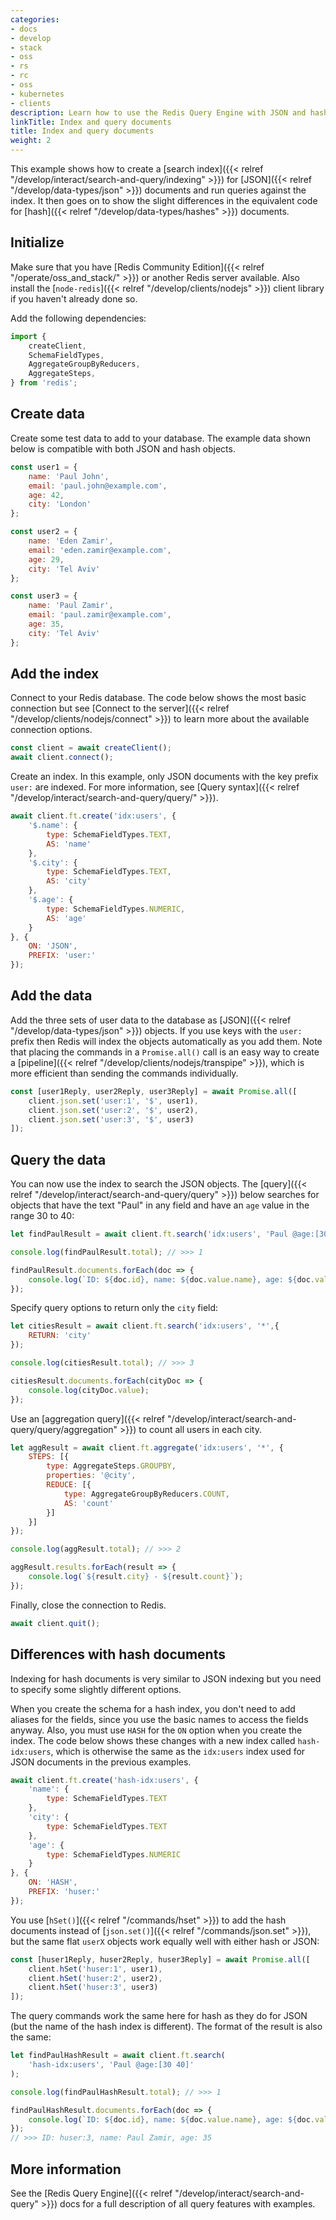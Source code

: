 ```yaml
---
categories:
- docs
- develop
- stack
- oss
- rs
- rc
- oss
- kubernetes
- clients
description: Learn how to use the Redis Query Engine with JSON and hash documents.
linkTitle: Index and query documents
title: Index and query documents
weight: 2
---
```


This example shows how to create a
[search index]({{< relref "/develop/interact/search-and-query/indexing" >}})
for [JSON]({{< relref "/develop/data-types/json" >}}) documents and
run queries against the index. It then goes on to show the slight differences
in the equivalent code for [hash]({{< relref "/develop/data-types/hashes" >}})
documents.

## Initialize

Make sure that you have [Redis Community Edition]({{< relref "/operate/oss_and_stack/" >}})
or another Redis server available. Also install the
[`node-redis`]({{< relref "/develop/clients/nodejs" >}}) client library if you
haven't already done so.

Add the following dependencies:

```js
import {
    createClient,
    SchemaFieldTypes,
    AggregateGroupByReducers,
    AggregateSteps,
} from 'redis';
```

## Create data

Create some test data to add to your database. The example data shown
below is compatible with both JSON and hash objects.

```js
const user1 = {
    name: 'Paul John',
    email: 'paul.john@example.com',
    age: 42,
    city: 'London'
};

const user2 = {
    name: 'Eden Zamir',
    email: 'eden.zamir@example.com',
    age: 29,
    city: 'Tel Aviv'
};

const user3 = {
    name: 'Paul Zamir',
    email: 'paul.zamir@example.com',
    age: 35,
    city: 'Tel Aviv'
};
```

## Add the index

Connect to your Redis database. The code below shows the most
basic connection but see
[Connect to the server]({{< relref "/develop/clients/nodejs/connect" >}})
to learn more about the available connection options.

```js
const client = await createClient();
await client.connect();
```

Create an index. In this example, only JSON documents with the key prefix `user:` are indexed. For more information, see [Query syntax]({{< relref "/develop/interact/search-and-query/query/" >}}).

```js
await client.ft.create('idx:users', {
    '$.name': {
        type: SchemaFieldTypes.TEXT,
        AS: 'name'
    },
    '$.city': {
        type: SchemaFieldTypes.TEXT,
        AS: 'city'
    },
    '$.age': {
        type: SchemaFieldTypes.NUMERIC,
        AS: 'age'
    }
}, {
    ON: 'JSON',
    PREFIX: 'user:'
});
```

## Add the data

Add the three sets of user data to the database as
[JSON]({{< relref "/develop/data-types/json" >}}) objects.
If you use keys with the `user:` prefix then Redis will index the
objects automatically as you add them. Note that placing
the commands in a `Promise.all()` call is an easy way to create a
[pipeline]({{< relref "/develop/clients/nodejs/transpipe" >}}),
which is more efficient than sending the commands individually.

```js
const [user1Reply, user2Reply, user3Reply] = await Promise.all([
    client.json.set('user:1', '$', user1),
    client.json.set('user:2', '$', user2),
    client.json.set('user:3', '$', user3)
]);
```

## Query the data

You can now use the index to search the JSON objects. The
[query]({{< relref "/develop/interact/search-and-query/query" >}})
below searches for objects that have the text "Paul" in any field
and have an `age` value in the range 30 to 40:

```js
let findPaulResult = await client.ft.search('idx:users', 'Paul @age:[30 40]');

console.log(findPaulResult.total); // >>> 1

findPaulResult.documents.forEach(doc => {
    console.log(`ID: ${doc.id}, name: ${doc.value.name}, age: ${doc.value.age}`);
});
```

Specify query options to return only the `city` field:

```js
let citiesResult = await client.ft.search('idx:users', '*',{
    RETURN: 'city'
});

console.log(citiesResult.total); // >>> 3

citiesResult.documents.forEach(cityDoc => {
    console.log(cityDoc.value);
});
```

Use an
[aggregation query]({{< relref "/develop/interact/search-and-query/query/aggregation" >}})
to count all users in each city.

```js
let aggResult = await client.ft.aggregate('idx:users', '*', {
    STEPS: [{
        type: AggregateSteps.GROUPBY,
        properties: '@city',
        REDUCE: [{
            type: AggregateGroupByReducers.COUNT,
            AS: 'count'
        }]
    }]
});

console.log(aggResult.total); // >>> 2

aggResult.results.forEach(result => {
    console.log(`${result.city} - ${result.count}`);
});
```

Finally, close the connection to Redis.

```js
await client.quit();
```

## Differences with hash documents

Indexing for hash documents is very similar to JSON indexing but you
need to specify some slightly different options.

When you create the schema for a hash index, you don't need to
add aliases for the fields, since you use the basic names to access
the fields anyway. Also, you must use `HASH` for the `ON` option
when you create the index. The code below shows these changes with
a new index called `hash-idx:users`, which is otherwise the same as
the `idx:users` index used for JSON documents in the previous examples.

```js
await client.ft.create('hash-idx:users', {
    'name': {
        type: SchemaFieldTypes.TEXT
    },
    'city': {
        type: SchemaFieldTypes.TEXT
    },
    'age': {
        type: SchemaFieldTypes.NUMERIC
    }
}, {
    ON: 'HASH',
    PREFIX: 'huser:'
});
```

You use [`hSet()`]({{< relref "/commands/hset" >}}) to add the hash
documents instead of [`json.set()`]({{< relref "/commands/json.set" >}}),
but the same flat `userX` objects work equally well with either
hash or JSON:

```js
const [huser1Reply, huser2Reply, huser3Reply] = await Promise.all([
    client.hSet('huser:1', user1),
    client.hSet('huser:2', user2),
    client.hSet('huser:3', user3)
]);
```

The query commands work the same here for hash as they do for JSON (but
the name of the hash index is different). The format of the result is
also the same:

```js
let findPaulHashResult = await client.ft.search(
    'hash-idx:users', 'Paul @age:[30 40]'
);

console.log(findPaulHashResult.total); // >>> 1

findPaulHashResult.documents.forEach(doc => {
    console.log(`ID: ${doc.id}, name: ${doc.value.name}, age: ${doc.value.age}`);
});
// >>> ID: huser:3, name: Paul Zamir, age: 35
```

## More information

See the [Redis Query Engine]({{< relref "/develop/interact/search-and-query" >}}) docs
for a full description of all query features with examples.
